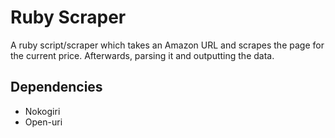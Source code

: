 Ruby Scraper
============

A ruby script/scraper which takes an Amazon URL and scrapes the page for the current price.
Afterwards, parsing it and outputting the data.

Dependencies
------------
* Nokogiri
* Open-uri
